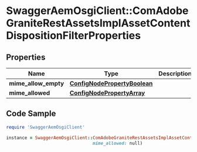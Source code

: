 # SwaggerAemOsgiClient::ComAdobeGraniteRestAssetsImplAssetContentDispositionFilterProperties

## Properties

Name | Type | Description | Notes
------------ | ------------- | ------------- | -------------
**mime_allow_empty** | [**ConfigNodePropertyBoolean**](ConfigNodePropertyBoolean.md) |  | [optional] 
**mime_allowed** | [**ConfigNodePropertyArray**](ConfigNodePropertyArray.md) |  | [optional] 

## Code Sample

```ruby
require 'SwaggerAemOsgiClient'

instance = SwaggerAemOsgiClient::ComAdobeGraniteRestAssetsImplAssetContentDispositionFilterProperties.new(mime_allow_empty: null,
                                 mime_allowed: null)
```


